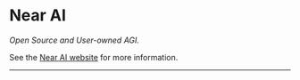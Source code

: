 # Near AI

_Open Source and User-owned AGI._

See the [Near AI website](https://near.ai) for more information.

---